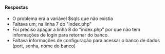 #### Respostas


* O problema era a variável $sqls que não existia
* Faltava um; na linha 7 do "index.php"
* Foi preciso apagar a linha 8 do "index.php" por que não tem informações de login para retornar do banco. 
* Faltava informações de configuração para acessar o banco de dados (port, senha, nome do banco)